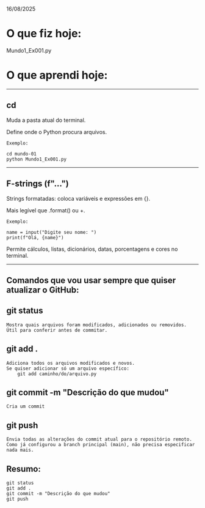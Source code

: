 16/08/2025

# O que fiz hoje:

Mundo1_Ex001.py

# O que aprendi hoje:

---

## cd

Muda a pasta atual do terminal.

Define onde o Python procura arquivos.

    Exemplo:

    cd mundo-01
    python Mundo1_Ex001.py

---

## F-strings (f"...")

Strings formatadas: coloca variáveis e expressões em {}.

Mais legível que .format() ou +.

    Exemplo:

    name = input("Digite seu nome: ")
    print(f"Olá, {name}")

Permite cálculos, listas, dicionários, datas, porcentagens e cores no terminal.

---

## Comandos que vou usar sempre que quiser atualizar o GitHub:

## git status
    Mostra quais arquivos foram modificados, adicionados ou removidos.
    Útil para conferir antes de commitar.

## git add .
    Adiciona todos os arquivos modificados e novos.
    Se quiser adicionar só um arquivo específico:
        git add caminho/do/arquivo.py

## git commit -m "Descrição do que mudou"
    Cria um commit

## git push
    Envia todas as alterações do commit atual para o repositório remoto.
    Como já configurou a branch principal (main), não precisa especificar nada mais.

## Resumo:
    git status
    git add .
    git commit -m "Descrição do que mudou"
    git push
